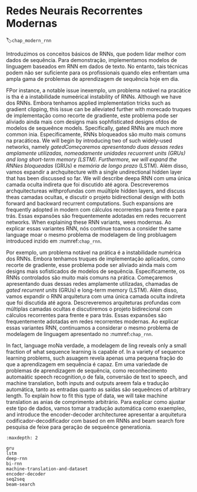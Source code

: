 # Redes Neurais Recorrentes Modernas
:label:`chap_modern_rnn`

Introduzimos os conceitos básicos de RNNs, que podem lidar melhor com dados de sequência. Para demonstração, implementamos modelos de linguagem baseados em RNN em dados de texto. No entanto, tais técnicas podem
não ser suficiente para os profissionais quando eles enfrentam uma ampla gama de problemas de aprendizagem de sequência
hoje em dia.

FPor instance,
a notable issue inexemplo,
um problema notável na pracátice
is tha
é a instabilidade numeérical instability of RNNs.
Although we have dos RNNs.
Embora tenhamos applied implementation tricks
such as gradient clipping,
this issue can be alleviated further
with morecado truques de implementação
como recorte de gradiente,
este problema pode ser aliviado ainda mais
com designs mais sophfisticated designs ofdos de modelos de sequeênce models.
Specifically,
gated RNNs are much more common inia.
Especificamente,
RNNs bloqueados são muito mais comuns na pracáticea.
We will begin by introducing two of such widely-used networks,
namely *gatedComeçaremos apresentando duas dessas redes amplamente utilizadas,
nomeadamente *unidades recuorrent units* (GRUs) and *long short-term memory* (LSTM).
Furthermore, we will expand the RNNes bloqueadas* (GRUs) e *memória de longo prazo* (LSTM).
Além disso, vamos expandir a archquitecture
with a single undirectional hidden layer
that has been discussed so far.
We will describe deepa RNN
com uma única camada oculta indireta
que foi discutido até agora.
Descreveremos archquitectureas withprofundas com
muúltiple hidden layers,
and discuss theas camadas ocultas,
e discutir o projeto bidirectional design
with both forward and backward recurrent computations.
Such expansions are frequently adopted
in modern
com cálculos recorrentes para frente e para trás.
Essas expansões são frequentemente adotadas
em redes recuorrent networks.
When explaining these RNN variants,
wees modernas.
Ao explicar essas variantes RNN,
nós continue toamos a consider
the same language moar
o mesmo problema de modelagem de ling probluagem introduced inzido em :numref:`chap_rnn`.

Por exemplo, um problema notável na prática é a instabilidade numérica dos RNNs. Embora tenhamos
truques de implementação aplicados, como recorte de gradiente, esse problema pode ser aliviado ainda mais com
designs mais sofisticados de modelos de sequência. Especificamente, os RNNs controlados são muito mais comuns na prática. Começaremos apresentando duas dessas redes amplamente utilizadas, chamadas de *gated recurrent units* (GRUs) e long-term memory (LSTM). Além disso, vamos expandir o RNN
arquitetura com uma única camada oculta indireta que foi discutida até agora. Descreveremos arquiteturas profundas com múltiplas camadas ocultas e discutiremos o projeto bidirecional com
cálculos recorrentes para frente e para trás. Essas expansões são frequentemente adotadas em
redes recorrentes modernas. Ao explicar essas variantes RNN, continuamos a considerar o
mesmo problema de modelagem de linguagem apresentado no :numref:`chap_rnn`.

In fact, language moNa verdade, a modelagem de ling
reveals only a small fraction of what 
sequence learning is capable of.
In a variety of sequence learning problems,
such asuagem
revela apenas uma pequena fração do que
a aprendizagem em sequência é capaz.
Em uma variedade de problemas de aprendizagem de sequência,
como reconhecimento automaátic speech recognition,o de fala, conversão de text to speech, and machine translation,
both inputs and outputs areem fala e tradução automática,
tanto as entradas quanto as saídas são sequeênces of arbitrary length.
To explain how to fit this type of data,
we will take machine translation as anias de comprimento arbitrário.
Para explicar como ajustar este tipo de dados,
vamos tomar a tradução automática como exaempleo,
and introduce the encoder-decoder architecturee apresentar a arquitetura codificador-decodificador com based on em
RNNs and beam search fore pesquisa de feixe para geração de sequeênce generationia.

```toc
:maxdepth: 2

gru
lstm
deep-rnn
bi-rnn
machine-translation-and-dataset
encoder-decoder
seq2seq
beam-search
```

<!--stackedit_data:
eyJoaXN0b3J5IjpbLTY4MDA5NTM2NiwxNTAwNTQzNTA2XX0=
-->